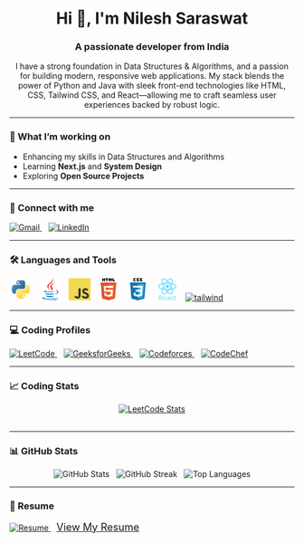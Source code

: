 <h1 align="center">Hi 👋, I'm Nilesh Saraswat</h1> 
<h3 align="center">A passionate developer from India</h3> 

<p align="center"> 
I have a strong foundation in Data Structures & Algorithms, and a passion for building modern, responsive web applications. My stack blends the power of Python and Java with sleek front-end technologies like HTML, CSS, Tailwind CSS, and React—allowing me to craft seamless user experiences backed by robust logic. 
</p> 

---

### 🔭 What I’m working on
- Enhancing my skills in Data Structures and Algorithms  
- Learning **Next.js** and **System Design**  
- Exploring **Open Source Projects**  

---

### 🤝 Connect with me
<p align="left"> 
  <a href="mailto:saraswatnilesh3@gmail.com" target="_blank"> 
    <img src="https://cdn.jsdelivr.net/gh/simple-icons/simple-icons/icons/gmail.svg" alt="Gmail" height="30" width="40" /> 
  </a>&nbsp;&nbsp; 
  <a href="https://linkedin.com/in/nilesh-saraswat-320156343" target="_blank"> 
    <img src="https://raw.githubusercontent.com/rahuldkjain/github-profile-readme-generator/master/src/images/icons/Social/linked-in-alt.svg" alt="LinkedIn" height="30" width="40" /> 
  </a> 
</p> 

---

### 🛠️ Languages and Tools
<p align="left"> 
  <a href="https://www.python.org" target="_blank"><img src="https://raw.githubusercontent.com/devicons/devicon/master/icons/python/python-original.svg" alt="python" width="40" height="40"/></a>&nbsp;&nbsp; 
  <a href="https://www.java.com" target="_blank"><img src="https://raw.githubusercontent.com/devicons/devicon/master/icons/java/java-original.svg" alt="java" width="40" height="40"/></a>&nbsp;&nbsp; 
  <a href="https://developer.mozilla.org/en-US/docs/Web/JavaScript" target="_blank"><img src="https://raw.githubusercontent.com/devicons/devicon/master/icons/javascript/javascript-original.svg" alt="javascript" width="40" height="40"/></a>&nbsp;&nbsp; 
  <a href="https://www.w3.org/html/" target="_blank"><img src="https://raw.githubusercontent.com/devicons/devicon/master/icons/html5/html5-original-wordmark.svg" alt="html5" width="40" height="40"/></a>&nbsp;&nbsp; 
  <a href="https://www.w3schools.com/css/" target="_blank"><img src="https://raw.githubusercontent.com/devicons/devicon/master/icons/css3/css3-original-wordmark.svg" alt="css3" width="40" height="40"/></a>&nbsp;&nbsp; 
  <a href="https://reactjs.org/" target="_blank"><img src="https://raw.githubusercontent.com/devicons/devicon/master/icons/react/react-original-wordmark.svg" alt="react" width="40" height="40"/></a>&nbsp;&nbsp; 
  <a href="https://tailwindcss.com/" target="_blank"><img src="https://www.vectorlogo.zone/logos/tailwindcss/tailwindcss-icon.svg" alt="tailwind" width="40" height="40"/></a> 
</p> 

---

### 💻 Coding Profiles
<p align="left"> 
  <a href="https://leetcode.com/u/Nilesh3011/" target="_blank"> 
    <img src="https://raw.githubusercontent.com/rahuldkjain/github-profile-readme-generator/master/src/images/icons/Social/leet-code.svg" alt="LeetCode" height="30" width="40" /> 
  </a>&nbsp;&nbsp; 
  <a href="https://www.geeksforgeeks.org/user/saraswatssc8/" target="_blank"> 
    <img src="https://upload.wikimedia.org/wikipedia/commons/4/43/GeeksforGeeks.svg" alt="GeeksforGeeks" height="30" width="40" /> 
  </a>&nbsp;&nbsp; 
  <a href="https://codeforces.com/profile/nilesh30" target="_blank"> 
    <img src="https://raw.githubusercontent.com/rahuldkjain/github-profile-readme-generator/master/src/images/icons/Social/codeforces.svg" alt="Codeforces" height="30" width="40" /> 
  </a>&nbsp;&nbsp; 
  <a href="https://www.codechef.com/users/hardy_jazz_56" target="_blank"> 
    <img src="https://cdn.codechef.com/sites/all/themes/abessive/cc-logo.png" alt="CodeChef" height="40" width="40" /> 
  </a> 
</p> 

---

### 📈 Coding Stats
<p align="center">
  <!-- LeetCode -->
  <a href="https://leetcode.com/u/Nilesh3011/" target="_blank">
    <img src="https://leetcard.jacoblin.cool/Nilesh3011?theme=tokyonight&font=Roboto&ext=heatmap" alt="LeetCode Stats" height="300"/>
  </a>
  <br/><br/>
</p>

---

### 📊 GitHub Stats
<p align="center"> 
  <img src="https://github-readme-stats.vercel.app/api?username=nilesh325&show_icons=true&theme=tokyonight&hide_border=true" alt="GitHub Stats" height="160"/>&nbsp;&nbsp; 
  <img src="https://streak-stats.demolab.com?user=nilesh325&theme=tokyonight&hide_border=true" alt="GitHub Streak" height="160"/>&nbsp;&nbsp; 
  <img src="https://github-readme-stats.vercel.app/api/top-langs/?username=nilesh325&layout=compact&theme=tokyonight&hide_border=true" alt="Top Languages" height="160"/> 
</p> 

---

### 📄 Resume
<p align="left"> 
  <a href="https://drive.google.com/file/d/1KyXDjnehfQdMaU7Al6j2yowGtH9nkv7U/view?usp=sharing" target="_blank"> 
    <img src="https://cdn.jsdelivr.net/gh/simple-icons/simple-icons/icons/adobeacrobatreader.svg" alt="Resume" height="40" width="40" /> 
    <span style="font-size: 18px; margin-left: 10px;">View My Resume</span> 
  </a> 
</p>





